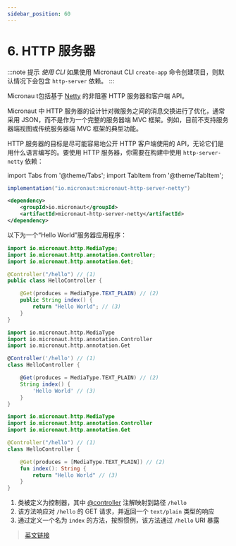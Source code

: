 ```yaml
---
sidebar_position: 60
---
```


# 6. HTTP 服务器

:::note 提示
*使用 CLI*
如果使用 Micronaut CLI `create-app` 命令创建项目，则默认情况下会包含 `http-server` 依赖。
:::

Micronau t包括基于 [Netty](https://netty.io/) 的非阻塞 HTTP 服务器和客户端 API。

Micronaut 中 HTTP 服务器的设计针对微服务之间的消息交换进行了优化，通常采用 JSON，而不是作为一个完整的服务器端 MVC 框架。例如，目前不支持服务器端视图或传统服务器端 MVC 框架的典型功能。

HTTP 服务器的目标是尽可能容易地公开 HTTP 客户端使用的 API，无论它们是用什么语言编写的。要使用 HTTP 服务器，你需要在构建中使用  `http-server-netty` 依赖：

import Tabs from '@theme/Tabs';
import TabItem from '@theme/TabItem';

<Tabs>
  <TabItem value="Gradle" label="Gradle">

```groovy
implementation("io.micronaut:micronaut-http-server-netty")
```

  </TabItem>
  <TabItem value="Maven" label="Maven">

```xml
<dependency>
    <groupId>io.micronaut</groupId>
    <artifactId>micronaut-http-server-netty</artifactId>
</dependency>
```

  </TabItem>
</Tabs>

以下为一个“Hello World”服务器应用程序：

<Tabs>
  <TabItem value="Java" label="Java" default>

```java
import io.micronaut.http.MediaType;
import io.micronaut.http.annotation.Controller;
import io.micronaut.http.annotation.Get;

@Controller("/hello") // (1)
public class HelloController {

    @Get(produces = MediaType.TEXT_PLAIN) // (2)
    public String index() {
        return "Hello World"; // (3)
    }
}
```

  </TabItem>
  <TabItem value="Groovy" label="Groovy">

```groovy
import io.micronaut.http.MediaType
import io.micronaut.http.annotation.Controller
import io.micronaut.http.annotation.Get

@Controller('/hello') // (1)
class HelloController {

    @Get(produces = MediaType.TEXT_PLAIN) // (2)
    String index() {
        'Hello World' // (3)
    }
}
```

  </TabItem>
  <TabItem value="Kotlin" label="Kotlin">

```kt
import io.micronaut.http.MediaType
import io.micronaut.http.annotation.Controller
import io.micronaut.http.annotation.Get

@Controller("/hello") // (1)
class HelloController {

    @Get(produces = [MediaType.TEXT_PLAIN]) // (2)
    fun index(): String {
        return "Hello World" // (3)
    }
}
```

  </TabItem>
</Tabs>

1. 类被定义为控制器，其中 [@controller](https://docs.micronaut.io/3.8.4/api/io/micronaut/http/annotation/Controller.html) 注解映射到路径 `/hello`
2. 该方法响应对 `/hello` 的 GET 请求，并返回一个 `text/plain` 类型的响应
3. 通过定义一个名为 `index` 的方法，按照惯例，该方法通过 `/hello` URI 暴露

> [英文链接](https://docs.micronaut.io/3.8.4/guide/index.html#httpServer)

